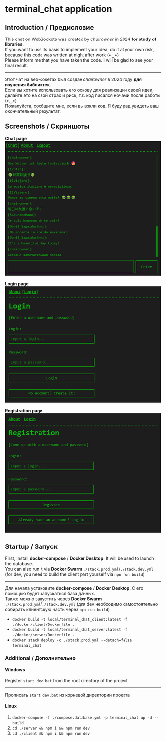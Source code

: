 # terminal_chat application

## Introduction / Предисловие

This chat on WebSockets was created by _chairowner_ in 2024 **for study of libraries**.\
If you want to use its basis to implement your idea, do it at your own risk, because this code was written at night after work (•‿•)\
Please inform me that you have taken the code. I will be glad to see your final result.

---

Этот чат на веб-сокетах был создан _chairowner_ в 2024 году **для изучения библиотек**.\
Если вы хотите использовать его основу для реализации своей идеи, делайте это на свой страх и риск, т.к. код писался ночами после работы (•‿•)\
Пожалуйста, сообщите мне, если вы взяли код. Я буду рад увидеть ваш окончательный результат.

## Screenshots / Скриншоты

**Chat page**\
![chat](./res/images/chat.png)

**Login page**\
![login](./res/images/login.png)

**Registration page**\
![registration](./res/images/registration.png)

## Startup / Запуск

First, install **docker-compose** / **Docker Desktop**. It will be used to launch the database.\
You can also run it via **Docker Swarm** `./stack.prod.yml`/`./stack.dev.yml` (for dev, you need to build the client part yourself via `npn run build`)

---

Для начала установите **docker-compose** / **Docker Desktop**. С его помощью будет запускаться база данных.\
Также можно запустить через **Docker Swarm** `./stack.prod.yml`/`./stack.dev.yml` (для dev необходимо самостоятельно собирать клиентскую часть через `npn run build`)

- `docker build -t local/terminal_chat_client:latest -f ./docker/client/Dockerfile .`
- `docker build -t local/terminal_chat_server:latest -f ./docker/server/Dockerfile .`
- `docker stack deploy -c ./stack.prod.yml --detach=false terminal_chat`

### Additional / Дополнительно
#### Windows

Register `start dev.bat` from the root directory of the project

---

Прописать `start dev.bat` из корневой директории проекта

#### Linux

1. `docker-compose -f ./compose.database.yml -p terminal_chat up -d --build`
2. `cd ./server && npm i && npm run dev`
3. `cd ./client && npm i && npm run dev`
